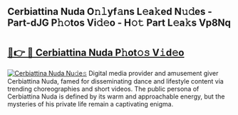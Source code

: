 ## Cerbiattina Nuda O𝚗𝚕yf𝚊ns L𝚎a𝚔ed N𝚞𝚍es - Part-dJG P𝚑𝚘tos Vi𝚍𝚎o - H𝚘𝚝 Part L𝚎a𝚔s Vp8Nq

# <h2><a href="http://kfdwaa8.oniu.top/?m=Cerbiattina+Nuda">🔗👉 🔴 Cerbiattina Nuda P𝚑ot𝚘𝚜 V𝚒d𝚎o</a></h2>

[![Cerbiattina Nuda Nu𝚍e𝚜](https://i.imgur.com/0qMVB7G.gif)](http://kfdwaa8.oniu.top/?m=Cerbiattina+Nuda)
Digital media provider and amusement giver Cerbiattina Nuda, famed for disseminating dance and lifestyle content via trending choreographies and short videos. The public persona of Cerbiattina Nuda is defined by its warm and approachable energy, but the mysteries of his private life remain a captivating enigma.  
